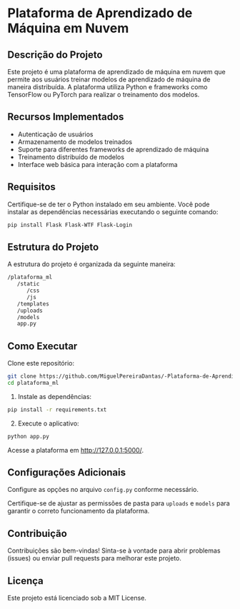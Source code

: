 # Plataforma de Aprendizado de Máquina em Nuvem

## Descrição do Projeto

Este projeto é uma plataforma de aprendizado de máquina em nuvem que permite aos usuários treinar modelos de aprendizado de máquina de maneira distribuída. A plataforma utiliza Python e frameworks como TensorFlow ou PyTorch para realizar o treinamento dos modelos.

## Recursos Implementados

- Autenticação de usuários
- Armazenamento de modelos treinados
- Suporte para diferentes frameworks de aprendizado de máquina
- Treinamento distribuído de modelos
- Interface web básica para interação com a plataforma

## Requisitos

Certifique-se de ter o Python instalado em seu ambiente. Você pode instalar as dependências necessárias executando o seguinte comando:

```bash
pip install Flask Flask-WTF Flask-Login
```
## Estrutura do Projeto

A estrutura do projeto é organizada da seguinte maneira:

```bash
/plataforma_ml
   /static
      /css
      /js
   /templates
   /uploads
   /models
   app.py
```

## Como Executar

Clone este repositório:

```bash
git clone https://github.com/MiguelPereiraDantas/-Plataforma-de-Aprendizado-de-M-quina-em-Nuvem.git
cd plataforma_ml
```

1. Instale as dependências:

```bash
pip install -r requirements.txt
```

2. Execute o aplicativo:
```bash
python app.py
```

Acesse a plataforma em http://127.0.0.1:5000/.

## Configurações Adicionais

Configure as opções no arquivo `config.py` conforme necessário.

Certifique-se de ajustar as permissões de pasta para `uploads` e `models` para garantir o correto funcionamento da plataforma.

## Contribuição

Contribuições são bem-vindas! Sinta-se à vontade para abrir problemas (issues) ou enviar pull requests para melhorar este projeto.

## Licença

Este projeto está licenciado sob a MIT License.